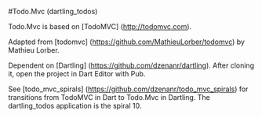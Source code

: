 #Todo.Mvc (dartling_todos)

Todo.Mvc is based on [TodoMVC] (http://todomvc.com).

Adapted from [todomvc] (https://github.com/MathieuLorber/todomvc) 
by Mathieu Lorber.

Dependent on [Dartling] (https://github.com/dzenanr/dartling). 
After cloning it, open the project in Dart Editor with Pub.

See [todo_mvc_spirals] (https://github.com/dzenanr/todo_mvc_spirals) 
for transitions from TodoMVC in Dart to Todo.Mvc in Dartling.
The dartling_todos application is the spiral 10.


